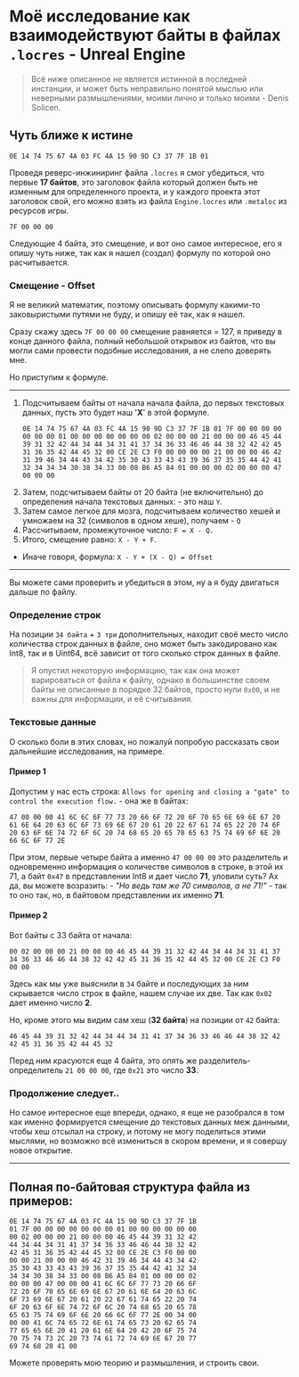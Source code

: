# Моё исследование как взаимодействуют байты в файлах `.locres` - Unreal Engine
> Всё ниже описанное не является истинной в последней инстанции, и может быть неправильно понятой мыслью или неверными размышлениями, моими лично и только моими - Denis Solicen.

## Чуть ближе к истине
`0E 14 74 75 67 4A 03 FC 4A 15 90 9D C3 37 7F 1B 01`

Проведя реверс-инжиниринг файла `.locres` я смог убедиться, что первые **17 байтов**, это заголовок файла который должен быть не изменным для определенного проекта, и у каждого проекта этот заголовок свой, его можно взять из файла `Engine.locres` или `.metaloc` из ресурсов игры.


`7F 00 00 00`

Следующие 4 байта, это смещение, и вот оно самое интересное, его я опишу чуть ниже, так как я нашел (создал) формулу по которой оно расчитывается.

### Смещение - Offset
Я не великий математик, поэтому описывать формулу какими-то заковыристыми путями не буду, и опишу её так, как я нашел.

Сразу скажу здесь `7F 00 00 00` смещение равняется = 127, я приведу в конце данного файла, полный небольшой открывок из байтов, что вы могли сами провести подобные исследования, а не слепо доверять мне.

Но приступим к формуле.

---

1. Подсчитываем байты от начала начала файла, до первых текстовых данных, пусть это будет наш '**X**' в этой формуле.
   ```
   0E 14 74 75 67 4A 03 FC 4A 15 90 9D C3 37 7F 1B 01 7F 00 00 00 00 00 00 00 01 00 00 00 00 00 00 00 02 00 00 00 21 00 00 00 46 45 44 39 31 32 42 44 34 44 34 31 41 37 34 36 33 46 46 44 38 32 42 42 45 31 36 35 42 44 45 32 00 CE 2E C3 F0 00 00 00 00 21 00 00 00 46 42 31 39 46 34 44 43 34 42 35 30 43 33 43 43 39 36 37 35 35 44 42 41 32 34 34 34 30 38 34 33 00 08 B6 A5 84 01 00 00 00 02 00 00 00 47 00 00 00
   ```
2. Затем, подсчитываем байты от 20 байта (не включительно) до определения начала текстовых данных: - это наш `Y`.
3. Затем самое легкое для мозга, подсчитываем количество хешей и умножаем на 32 (символов в одном хеше), получаем - `Q`
4. Рассчитываем, промежуточное число: `F = X - Q.`
5. Итого, смещение равно: `X - Y + F`.

- Иначе говоря, формула: `X - Y + (X - Q) = Offset`

---
Вы можете сами проверить и убедиться в этом, ну а я буду двигаться дальше по файлу.
### Определение строк
На позиции `34 байта` + `3 три` дополнительных, находит своё место число количества строк данных в файле, оно может быть закодировано как Int8, так и в Uint64, всё зависит от того сколько строк данных в файле.


> Я опустил некоторую информацию, так как она может варироваться от файла к файлу, однако в большинстве своем байты не описанные в порядке 32 байтов, просто нули `0x00`, и не важны для  информации, и её считывания.

### Текстовые данные
О сколько боли в этих словах, но пожалуй попробую рассказать свои дальнейшие исследования, на примере.

#### Пример 1
Допустим у нас есть строка: `Allows for opening and closing a "gate" to control the execution flow.` - она же в байтах: 
```
47 00 00 00 41 6C 6C 6F 77 73 20 66 6F 72 20 6F 70 65 6E 69 6E 67 20 61 6E 64 20 63 6C 6F 73 69 6E 67 20 61 20 22 67 61 74 65 22 20 74 6F 20 63 6F 6E 74 72 6F 6C 20 74 68 65 20 65 78 65 63 75 74 69 6F 6E 20 66 6C 6F 77 2E
```
При этом, первые четыре байта а именно `47 00 00 00` это разделитель и одновременно информация о количестве символов в строке, в этой их 71, а байт `0x47` в представлении Int8 и дает число **71**, уловили суть? Ах да, вы можете возразить: - *"Но ведь там же 70 символов, а не 71!"* - так то оно так, но, в байтовом представлении их именно **71**.  

#### Пример 2
Вот байты с 33 байта от начала:
```
00 02 00 00 00 21 00 00 00 46 45 44 39 31 32 42 44 34 44 34 31 41 37 34 36 33 46 46 44 38 32 42 42 45 31 36 35 42 44 45 32 00 CE 2E C3 F0 00 00
```
Здесь как мы уже выяснили в `34` байте и последующих за ним скрывается число строк в файле, нашем случае их две. Так как `0x02` дает именно число **2**.

Но, кроме этого мы видим сам хеш (**32 байта**) на позиции от `42` байта: 
```
46 45 44 39 31 32 42 44 34 44 34 31 41 37 34 36 33 46 46 44 38 32 42 42 45 31 36 35 42 44 45 32
```
Перед ним красуются еще 4 байта, это опять же разделитель-определитель `21 00 00 00`, где `0x21` это число **33**.

### Продолжение следует..
Но самое интересное еще впереди, однако, я еще не разобрался в том как именно формируется смещение до текстовых данных меж данными, чтобы хеш отсылал на строку, и потому не могу поделиться этими мыслями, но возможно всё измениться в скором времени, и я совершу новое открытие.


---
## Полная по-байтовая структура файла из примеров:
```
0E 14 74 75 67 4A 03 FC 4A 15 90 9D C3 37 7F 1B
01 7F 00 00 00 00 00 00 00 01 00 00 00 00 00 00
00 02 00 00 00 21 00 00 00 46 45 44 39 31 32 42 
44 34 44 34 31 41 37 34 36 33 46 46 44 38 32 42 
42 45 31 36 35 42 44 45 32 00 CE 2E C3 F0 00 00 
00 00 21 00 00 00 46 42 31 39 46 34 44 43 34 42 
35 30 43 33 43 43 39 36 37 35 35 44 42 41 32 34 
34 34 30 38 34 33 00 08 B6 A5 84 01 00 00 00 02 
00 00 00 47 00 00 00 41 6C 6C 6F 77 73 20 66 6F 
72 20 6F 70 65 6E 69 6E 67 20 61 6E 64 20 63 6C 
6F 73 69 6E 67 20 61 20 22 67 61 74 65 22 20 74 
6F 20 63 6F 6E 74 72 6F 6C 20 74 68 65 20 65 78 
65 63 75 74 69 6F 6E 20 66 6C 6F 77 2E 00 34 00 
00 00 41 6C 74 65 72 6E 61 74 65 73 20 62 65 74 
77 65 65 6E 20 41 20 61 6E 64 20 42 20 6F 75 74 
70 75 74 73 2C 20 73 74 61 72 74 69 6E 67 20 77 
69 74 68 20 41 00
```
Можете проверять мою теорию и размышления, и строить свои.